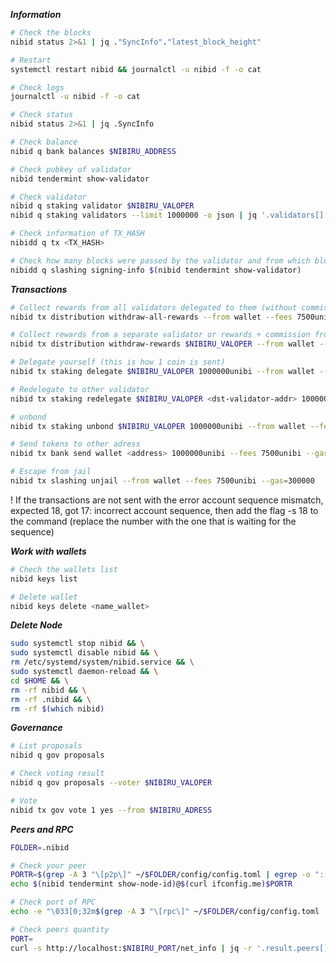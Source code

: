 ***Information***
```bash
# Check the blocks
nibid status 2>&1 | jq ."SyncInfo"."latest_block_height"
```
```bash
# Restart
systemctl restart nibid && journalctl -u nibid -f -o cat
```
```bash
# Check logs
journalctl -u nibid -f -o cat
```
```bash
# Check status
nibid status 2>&1 | jq .SyncInfo
```
```bash
# Check balance
nibid q bank balances $NIBIRU_ADDRESS
```
```bash
# Check pubkey of validator
nibid tendermint show-validator
```
```bash
# Check validator
nibid q staking validator $NIBIRU_VALOPER
nibid q staking validators --limit 1000000 -o json | jq '.validators[] | select(.description.moniker="$NIBIRU_VALOPER")' | jq
```
```bash
# Check information of TX_HASH
nibidd q tx <TX_HASH>
```
```bash
# Check how many blocks were passed by the validator and from which block the asset
nibidd q slashing signing-info $(nibid tendermint show-validator)
```

***Transactions***
```bash
# Collect rewards from all validators delegated to them (without commission)
nibid tx distribution withdraw-all-rewards --from wallet --fees 7500unibi --gas=300000 -y
```
```bash
# Collect rewards from a separate validator or rewards + commission from your own validator
nibid tx distribution withdraw-rewards $NIBIRU_VALOPER --from wallet --fees 7500unibi --gas=300000 --commission -y
```
```bash
# Delegate yourself (this is how 1 coin is sent)
nibid tx staking delegate $NIBIRU_VALOPER 1000000unibi --from wallet --fees 7500unibi --gas=300000 -y
```
```bash
# Redelegate to other validator
nibid tx staking redelegate $NIBIRU_VALOPER <dst-validator-addr> 1000000unibi --from wallet --fees 7500unibi --gas=300000 -y
```
```bash
# unbond 
nibid tx staking unbond $NIBIRU_VALOPER 1000000unibi --from wallet --fees 7500unibi --gas=300000 -y
```
```bash
# Send tokens to other adress
nibid tx bank send wallet <address> 1000000unibi --fees 7500unibi --gas=300000 -y
```
```bash
# Escape from jail
nibid tx slashing unjail --from wallet --fees 7500unibi --gas=300000
```

! If the transactions are not sent with the error account sequence mismatch, expected 18, got 17: incorrect account sequence, then add the flag -s 18 to the command (replace the number with the one that is waiting for the sequence)

***Work with wallets***
```bash
# Chech the wallets list
nibid keys list
```
```bash
# Delete wallet
nibid keys delete <name_wallet>
```

***Delete Node***
```bash
sudo systemctl stop nibid && \
sudo systemctl disable nibid && \
rm /etc/systemd/system/nibid.service && \
sudo systemctl daemon-reload && \
cd $HOME && \
rm -rf nibid && \
rm -rf .nibid && \
rm -rf $(which nibid)
```

***Governance***
```bash
# List proposals
nibid q gov proposals
```
```bash
# Check voting result
nibid q gov proposals --voter $NIBIRU_VALOPER
```
```bash
# Vote 
nibid tx gov vote 1 yes --from $NIBIRU_ADRESS
```

***Peers and RPC***
```bash
FOLDER=.nibid

# Check your peer
PORTR=$(grep -A 3 "\[p2p\]" ~/$FOLDER/config/config.toml | egrep -o ":[0-9]+") && \
echo $(nibid tendermint show-node-id)@$(curl ifconfig.me)$PORTR

# Check port of RPC
echo -e "\033[0;32m$(grep -A 3 "\[rpc\]" ~/$FOLDER/config/config.toml | egrep -o ":[0-9]+")\033[0m"

# Check peers quantity
PORT=
curl -s http://localhost:$NIBIRU_PORT/net_info | jq -r '.result.peers[] | "\(.node_info.id)@\(.remote_ip):\(.node_info.listen_addr | split(":")[2])"' | wc -l
```

